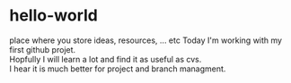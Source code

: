# hello-world
place where you store ideas, resources, ... etc
Today I'm working with my first github projet.  
Hopfully I will learn a lot and find it as useful as cvs.  
I hear it is much better for project and branch managment.

